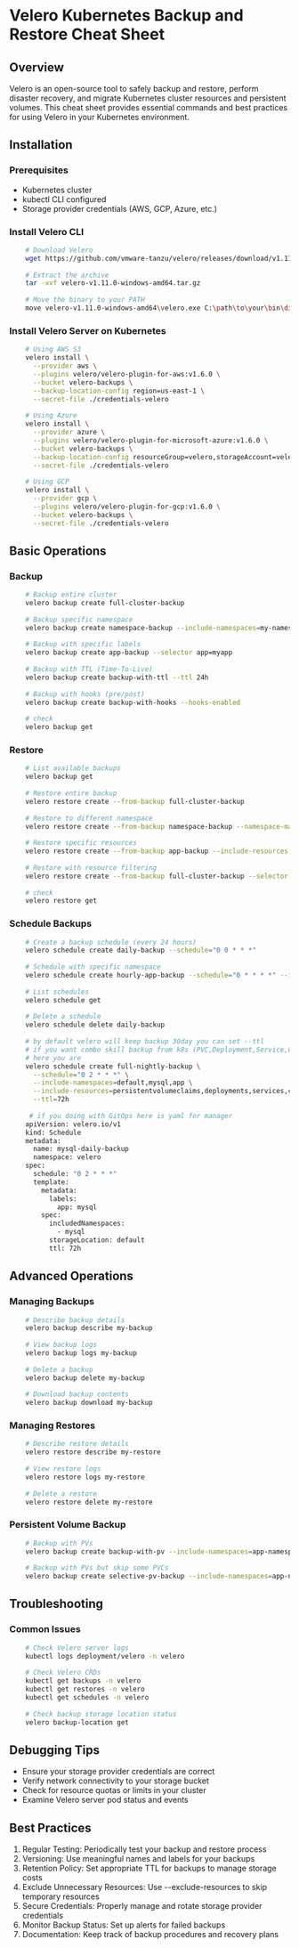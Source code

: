 # Velero Kubernetes Backup and Restore Cheat Sheet

## Overview
Velero is an open-source tool to safely backup and restore, perform disaster recovery, and migrate Kubernetes cluster resources and persistent volumes. This cheat sheet provides essential commands and best practices for using Velero in your Kubernetes environment.

## Installation
### Prerequisites
- Kubernetes cluster
- kubectl CLI configured
- Storage provider credentials (AWS, GCP, Azure, etc.)
### Install Velero CLI

```bash
    # Download Velero
    wget https://github.com/vmware-tanzu/velero/releases/download/v1.11.0/velero-v1.11.0-windows-amd64.tar.gz
    
    # Extract the archive
    tar -xvf velero-v1.11.0-windows-amd64.tar.gz
    
    # Move the binary to your PATH
    move velero-v1.11.0-windows-amd64\velero.exe C:\path\to\your\bin\directory
```

### Install Velero Server on Kubernetes

```bash
    # Using AWS S3
    velero install \
      --provider aws \
      --plugins velero/velero-plugin-for-aws:v1.6.0 \
      --bucket velero-backups \
      --backup-location-config region=us-east-1 \
      --secret-file ./credentials-velero
    
    # Using Azure
    velero install \
      --provider azure \
      --plugins velero/velero-plugin-for-microsoft-azure:v1.6.0 \
      --bucket velero-backups \
      --backup-location-config resourceGroup=velero,storageAccount=velerobackups \
      --secret-file ./credentials-velero
    
    # Using GCP
    velero install \
      --provider gcp \
      --plugins velero/velero-plugin-for-gcp:v1.6.0 \
      --bucket velero-backups \
      --secret-file ./credentials-velero
```

## Basic Operations
### Backup

```bash
    # Backup entire cluster
    velero backup create full-cluster-backup
    
    # Backup specific namespace
    velero backup create namespace-backup --include-namespaces=my-namespace
    
    # Backup with specific labels
    velero backup create app-backup --selector app=myapp
    
    # Backup with TTL (Time-To-Live)
    velero backup create backup-with-ttl --ttl 24h
    
    # Backup with hooks (pre/post)
    velero backup create backup-with-hooks --hooks-enabled
    
    # check 
    velero backup get
```

### Restore

```bash
    # List available backups
    velero backup get
    
    # Restore entire backup
    velero restore create --from-backup full-cluster-backup
    
    # Restore to different namespace
    velero restore create --from-backup namespace-backup --namespace-mappings source-ns:target-ns
    
    # Restore specific resources
    velero restore create --from-backup app-backup --include-resources deployments,services
    
    # Restore with resource filtering
    velero restore create --from-backup full-cluster-backup --selector app=myapp
    
    # check
    velero restore get
```

### Schedule Backups

```bash
    # Create a backup schedule (every 24 hours)
    velero schedule create daily-backup --schedule="0 0 * * *"
    
    # Schedule with specific namespace
    velero schedule create hourly-app-backup --schedule="0 * * * *" --include-namespaces=app-namespace
    
    # List schedules
    velero schedule get
    
    # Delete a schedule
    velero schedule delete daily-backup
    
    # by default velero will keep backup 30day you can set --ttl
    # if you want combo skill backup from k8s (PVC,Deployment,Service,ConfigMap,Secret)
    # here you are
    velero schedule create full-nightly-backup \
      --schedule="0 2 * * *" \
      --include-namespaces=default,mysql,app \
      --include-resources=persistentvolumeclaims,deployments,services,configmaps,secrets \
      --ttl=72h
      
     # if you doing with GitOps here is yaml for manager
    apiVersion: velero.io/v1
    kind: Schedule
    metadata:
      name: mysql-daily-backup
      namespace: velero
    spec:
      schedule: "0 2 * * *"
      template:
        metadata:
          labels:
            app: mysql
        spec:
          includedNamespaces:
            - mysql
          storageLocation: default
          ttl: 72h
```

## Advanced Operations
### Managing Backups

```bash
    # Describe backup details
    velero backup describe my-backup
    
    # View backup logs
    velero backup logs my-backup
    
    # Delete a backup
    velero backup delete my-backup
    
    # Download backup contents
    velero backup download my-backup
```

### Managing Restores

```bash
    # Describe restore details
    velero restore describe my-restore
    
    # View restore logs
    velero restore logs my-restore
    
    # Delete a restore
    velero restore delete my-restore
```

### Persistent Volume Backup

```bash
    # Backup with PVs
    velero backup create backup-with-pv --include-namespaces=app-namespace --snapshot-volumes
    
    # Backup with PVs but skip some PVCs
    velero backup create selective-pv-backup --include-namespaces=app-namespace --snapshot-volumes --exclude-resources persistentvolumeclaims
```

## Troubleshooting
### Common Issues

```bash
    # Check Velero server logs
    kubectl logs deployment/velero -n velero
    
    # Check Velero CRDs
    kubectl get backups -n velero
    kubectl get restores -n velero
    kubectl get schedules -n velero
    
    # Check backup storage location status
    velero backup-location get
```

## Debugging Tips
- Ensure your storage provider credentials are correct 
- Verify network connectivity to your storage bucket 
- Check for resource quotas or limits in your cluster 
- Examine Velero server pod status and events
## Best Practices
1. Regular Testing: Periodically test your backup and restore process
2. Versioning: Use meaningful names and labels for your backups
3. Retention Policy: Set appropriate TTL for backups to manage storage costs
4. Exclude Unnecessary Resources: Use --exclude-resources to skip temporary resources
5. Secure Credentials: Properly manage and rotate storage provider credentials
6. Monitor Backup Status: Set up alerts for failed backups
7. Documentation: Keep track of backup procedures and recovery plans
